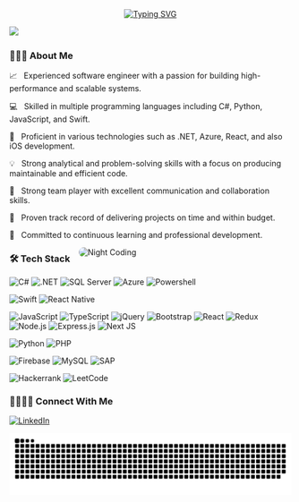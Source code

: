 <div align="center">
  <a href="https://git.io/typing-svg"><img src="https://readme-typing-svg.demolab.com?font=Fira+Code&size=24&duration=2000&pause=1000&color=F7CF60&background=FF000000&center=true&vCenter=true&width=435&lines=Hello+there+%F0%9F%96%96%2C+I'm+Son+Vu" alt="Typing SVG" />
</div>

<a href="#"><img src="https://user-images.githubusercontent.com/73097560/115834477-dbab4500-a447-11eb-908a-139a6edaec5c.gif"></a>


### 👨🏻‍💻 **About Me**

📈 &nbsp; Experienced software engineer with a passion for building high-performance and scalable systems.

💻 &nbsp; Skilled in multiple programming languages including C#, Python, JavaScript, and Swift.

🔧 &nbsp; Proficient in various technologies such as .NET, Azure, React, and also iOS development.

💡 &nbsp; Strong analytical and problem-solving skills with a focus on producing maintainable and efficient code.

🤝 &nbsp; Strong team player with excellent communication and collaboration skills.

💼 &nbsp; Proven track record of delivering projects on time and within budget.

🦾 &nbsp; Committed to continuous learning and professional development.

<img alt="Night Coding" src="https://cdn.dribbble.com/users/1292677/screenshots/6139167/media/fcf7fd0c619bb87706533079240915f3.gif" width="380" style="border-radius:1em" align="right"/>

### 🛠 **Tech Stack**

![C#](https://img.shields.io/badge/C%23-239120?style=flat&logo=c-sharp&logoColor=white)
![.NET](https://img.shields.io/badge/.NET-5C2D91?style=flat&logo=.net&logoColor=white)
![SQL Server](https://img.shields.io/badge/SQL%20Sever-CC2927?style=flat&logo=microsoft%20sql%20server&logoColor=white)
![Azure](https://img.shields.io/badge/Azure-%230072C6.svg?style=flat&logo=microsoftazure&logoColor=white)
![Powershell](https://img.shields.io/badge/Powershell-2CA5E0?style=flat&logo=powershell&logoColor=white)

![Swift](https://img.shields.io/badge/Swift-FA7343?style=flat&logo=swift&logoColor=white)
![React Native](https://img.shields.io/badge/React_Native-20232A?style=flat&logo=react&logoColor=61DAFB)

![JavaScript](https://img.shields.io/badge/JavaScript-F7DF1E?style=flat&logo=javascript&logoColor=black)
![TypeScript](https://img.shields.io/badge/TypeScript-007ACC?style=flat&logo=typescript&logoColor=white)
![jQuery](https://img.shields.io/badge/jQuery-0769AD?style=flat&logo=jquery&logoColor=white)
![Bootstrap](https://img.shields.io/badge/Bootstrap-563D7C?style=flat&logo=bootstrap&logoColor=white)
![React](https://img.shields.io/badge/React-20232A?style=flat&logo=react&logoColor=61DAFB)
![Redux](https://img.shields.io/badge/Redux-593D88?style=flat&logo=redux&logoColor=white)
![Node.js](https://img.shields.io/badge/Node.js-43853D?style=flat&logo=node.js&logoColor=white)
![Express.js](https://img.shields.io/badge/Express.js-%23404d59.svg?style=flat&logo=express&logoColor=%2361DAFB)
![Next JS](https://img.shields.io/badge/Next%20JS-black?style=flat&logo=next.js&logoColor=white)


![Python](https://img.shields.io/badge/Python-3776AB?style=flat&logo=python&logoColor=white)
![PHP](https://img.shields.io/badge/PHP-777BB4?style=flat&logo=php&logoColor=white)

![Firebase](https://img.shields.io/badge/Firebase-039BE5?style=flat&logo=Firebase&logoColor=white)
![MySQL](https://img.shields.io/badge/MySQL-00000F?style=flat&logo=mysql&logoColor=white)
![SAP](https://img.shields.io/badge/SAP-0FAAFF?style=flat&logo=sap&logoColor=white)

![Hackerrank](https://img.shields.io/badge/-Hackerrank-2EC866?style=flat&logo=HackerRank&logoColor=white)
![LeetCode](https://img.shields.io/badge/LeetCode-000000?style=flat&logo=LeetCode&logoColor=#d16c06)


### 🫱🏼‍🫲🏽 **Connect With Me**

[![LinkedIn](https://img.shields.io/badge/Son%20Vu-%230077B5.svg?style=for-the-badge&logo=linkedin&logoColor=white&logoWidth=20)](https://www.linkedin.com/in/sontrvu)

<div align="center">
  <img  src="https://raw.githubusercontent.com/Platane/snk/output/github-contribution-grid-snake.svg"
       alt="snake" /></a>
</div>
